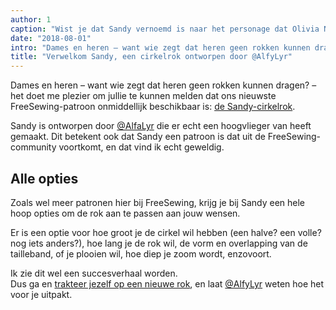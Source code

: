 ```yaml
---
author: 1
caption: "Wist je dat Sandy vernoemd is naar het personage dat Olivia Newton-John speelt in de film Grease?"
date: "2018-08-01"
intro: "Dames en heren – want wie zegt dat heren geen rokken kunnen dragen? – het doet me plezier om jullie te kunnen melden dat ons nieuwste FreeSewing-patroon onmiddellijk beschikbaar is: de Sandy-cirkelrok ."
title: "Verwelkom Sandy, een cirkelrok ontworpen door @AlfyLyr"
---
```


Dames en heren – want wie zegt dat heren geen rokken kunnen dragen? – het doet me plezier om jullie te kunnen melden dat ons nieuwste FreeSewing-patroon onmiddellijk beschikbaar is: [de Sandy-cirkelrok](/patterns/sandy).

Sandy is ontworpen door [@AlfaLyr](/users/alfalyr) die er echt een hoogvlieger van heeft gemaakt. Dit betekent ook dat Sandy een patroon is dat uit de FreeSewing-community voortkomt, en dat vind ik echt geweldig.

## Alle opties

Zoals wel meer patronen hier bij FreeSewing, krijg je bij Sandy een hele hoop opties om de rok aan te passen aan jouw wensen.

Er is een optie voor hoe groot je de cirkel wil hebben (een halve? een volle? nog iets anders?), hoe lang je de rok wil, de vorm en overlapping van de tailleband, of je plooien wil, hoe diep je zoom wordt, enzovoort.

Ik zie dit wel een succesverhaal worden.  
Dus ga en [trakteer jezelf op een nieuwe rok](/draft/sandy), en laat [@AlfyLyr](/users/alfalyr) weten hoe het voor je uitpakt.

